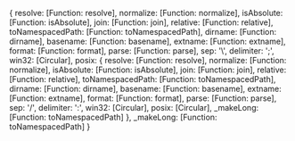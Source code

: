 { resolve: [Function: resolve],
  normalize: [Function: normalize],
  isAbsolute: [Function: isAbsolute],
  join: [Function: join],
  relative: [Function: relative],
  toNamespacedPath: [Function: toNamespacedPath],
  dirname: [Function: dirname],
  basename: [Function: basename],
  extname: [Function: extname],
  format: [Function: format],
  parse: [Function: parse],
  sep: '\\',
  delimiter: ';',
  win32: [Circular],
  posix:
   { resolve: [Function: resolve],
     normalize: [Function: normalize],
     isAbsolute: [Function: isAbsolute],
     join: [Function: join],
     relative: [Function: relative],
     toNamespacedPath: [Function: toNamespacedPath],
     dirname: [Function: dirname],
     basename: [Function: basename],
     extname: [Function: extname],
     format: [Function: format],
     parse: [Function: parse],
     sep: '/',
     delimiter: ':',
     win32: [Circular],
     posix: [Circular],
     _makeLong: [Function: toNamespacedPath] },
  _makeLong: [Function: toNamespacedPath] }







  